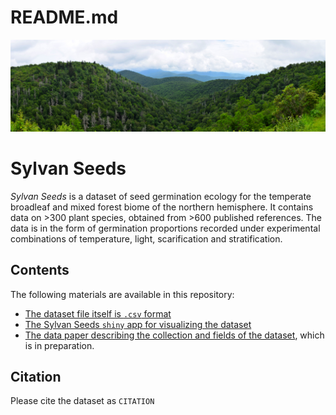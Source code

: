 README.md
================

![Sylvan Seeds](data/2017070313%20Blue%20Ridge%20Parkway%20small.jpg)

# Sylvan Seeds

*Sylvan Seeds* is a dataset of seed germination ecology for the
temperate broadleaf and mixed forest biome of the northern hemisphere.
It contains data on \>300 plant species, obtained from \>600 published
references. The data is in the form of germination proportions recorded
under experimental combinations of temperature, light, scarification and
stratification.

## Contents

The following materials are available in this repository:

  - [The dataset file itself is `.csv`
    format](https://github.com/efernandezpascual/sylvanseeds/blob/master/results/Supplementary%20material%206%20-%20Database.csv)
  - [The Sylvan Seeds `shiny` app for visualizing the
    dataset](https://sylvanseeds.shinyapps.io/sylvanseeds/)
  - [The data paper describing the collection and fields of the
    dataset](https://github.com/efernandezpascual/sylvanseeds/blob/master/doc/last/last.md),
    which is in preparation.

## Citation

Please cite the dataset as `CITATION`

